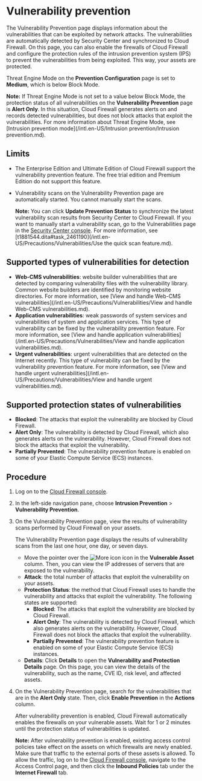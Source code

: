 # Vulnerability prevention

The Vulnerability Prevention page displays information about the vulnerabilities that can be exploited by network attacks. The vulnerabilities are automatically detected by Security Center and synchronized to Cloud Firewall. On this page, you can also enable the firewalls of Cloud Firewall and configure the protection rules of the intrusion prevention system \(IPS\) to prevent the vulnerabilities from being exploited. This way, your assets are protected.

Threat Engine Mode on the **Prevention Configuration** page is set to **Medium**, which is below Block Mode.

**Note:** If Threat Engine Mode is not set to a value below Block Mode, the protection status of all vulnerabilities on the **Vulnerability Prevention** page is **Alert Only**. In this situation, Cloud Firewall generates alerts on and records detected vulnerabilities, but does not block attacks that exploit the vulnerabilities. For more information about Threat Engine Mode, see [Intrusion prevention mode](/intl.en-US/Intrusion prevention/Intrusion prevention.md).

## Limits

-   The Enterprise Edition and Ultimate Edition of Cloud Firewall support the vulnerability prevention feature. The free trial edition and Premium Edition do not support this feature.
-   Vulnerability scans on the Vulnerability Prevention page are automatically started. You cannot manually start the scans.

    **Note:** You can click **Update Prevention Status** to synchronize the latest vulnerability scan results from Security Center to Cloud Firewall. If you want to manually start a vulnerability scan, go to the Vulnerabilities page in the [Security Center console](https://yundun.console.aliyun.com/?p=sas). For more information, see [t1881544.dita\#task\_2461190](/intl.en-US/Precautions/Vulnerabilities/Use the quick scan feature.md).


## Supported types of vulnerabilities for detection

-   **Web-CMS vulnerabilities**: website builder vulnerabilities that are detected by comparing vulnerability files with the vulnerability library. Common website builders are identified by monitoring website directories. For more information, see [View and handle Web-CMS vulnerabilities](/intl.en-US/Precautions/Vulnerabilities/View and handle Web-CMS vulnerabilities.md).
-   **Application vulnerabilities**: weak passwords of system services and vulnerabilities of system and application services. This type of vulnerability can be fixed by the vulnerability prevention feature. For more information, see [View and handle application vulnerabilities](/intl.en-US/Precautions/Vulnerabilities/View and handle application vulnerabilities.md).
-   **Urgent vulnerabilities**: urgent vulnerabilities that are detected on the Internet recently. This type of vulnerability can be fixed by the vulnerability prevention feature. For more information, see [View and handle urgent vulnerabilities](/intl.en-US/Precautions/Vulnerabilities/View and handle urgent vulnerabilities.md).

## Supported protection states of vulnerabilities

-   **Blocked**: The attacks that exploit the vulnerability are blocked by Cloud Firewall.
-   **Alert Only**: The vulnerability is detected by Cloud Firewall, which also generates alerts on the vulnerability. However, Cloud Firewall does not block the attacks that exploit the vulnerability.
-   **Partially Prevented**: The vulnerability prevention feature is enabled on some of your Elastic Compute Service \(ECS\) instances.

## Procedure

1.  Log on to the [Cloud Firewall console](https://yundun.console.aliyun.com/?p=cfwnext).

2.  In the left-side navigation pane, choose **Intrusion Prevention** \> **Vulnerability Prevention**.

3.  On the Vulnerability Prevention page, view the results of vulnerability scans performed by Cloud Firewall on your assets.

    The Vulnerability Prevention page displays the results of vulnerability scans from the last one hour, one day, or seven days.

    -   Move the pointer over the ![More icon](https://static-aliyun-doc.oss-accelerate.aliyuncs.com/assets/img/en-US/7550631061/p146900.png) icon in the **Vulnerable Asset** column. Then, you can view the IP addresses of servers that are exposed to the vulnerability.
    -   **Attack**: the total number of attacks that exploit the vulnerability on your assets.
    -   **Protection Status**: the method that Cloud Firewall uses to handle the vulnerability and attacks that exploit the vulnerability. The following states are supported:
        -   **Blocked**: The attacks that exploit the vulnerability are blocked by Cloud Firewall.
        -   **Alert Only**: The vulnerability is detected by Cloud Firewall, which also generates alerts on the vulnerability. However, Cloud Firewall does not block the attacks that exploit the vulnerability.
        -   **Partially Prevented**: The vulnerability prevention feature is enabled on some of your Elastic Compute Service \(ECS\) instances.
    -   **Details**: Click **Details** to open the **Vulnerability and Protection Details** page. On this page, you can view the details of the vulnerability, such as the name, CVE ID, risk level, and affected assets.
4.  On the Vulnerability Prevention page, search for the vulnerabilities that are in the **Alert Only** state. Then, click **Enable Prevention** in the **Actions** column.

    After vulnerability prevention is enabled, Cloud Firewall automatically enables the firewalls on your vulnerable assets. Wait for 1 or 2 minutes until the protection status of vulnerabilities is updated.

    **Note:** After vulnerability prevention is enabled, existing access control policies take effect on the assets on which firewalls are newly enabled. Make sure that traffic to the external ports of these assets is allowed. To allow the traffic, log on to the [Cloud Firewall console](https://yundun.console.aliyun.com/?p=cfwnext), navigate to the Access Control page, and then click the **Inbound Policies** tab under the **Internet Firewall** tab.


